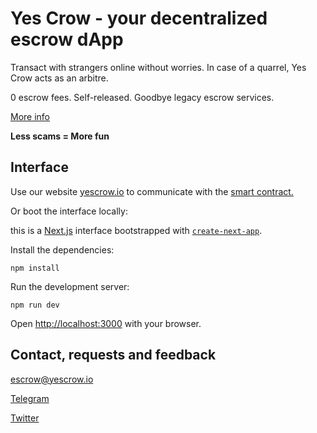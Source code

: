 # Yes Crow - your decentralized escrow dApp

Transact with strangers online without worries. In case of a quarrel, Yes Crow acts as an arbitre. 

0 escrow fees. Self-released. Goodbye legacy escrow services.

<a href="https://yescrow.io/#FAQ">More info</a>

**Less scams = More fun**

## Interface

Use our website <a href="https://yescrow.io">yescrow.io</a> to communicate with the <a href="https://etherscan.io/address/0x450082ADE010fE62EB12c08350f0bA3CE55f46eF">smart contract.</a>

Or boot the interface locally:

this is a [Next.js](https://nextjs.org/) interface bootstrapped with [`create-next-app`](https://github.com/vercel/next.js/tree/canary/packages/create-next-app).

Install the dependencies:

```
npm install
```

Run the development server:

```
npm run dev
```

Open [http://localhost:3000](http://localhost:3000) with your browser.

## Contact, requests and feedback

escrow@yescrow.io

<a href="t.me/sunsakis">Telegram</a>

<a href="twitter.com/yescrowio">Twitter</a>
